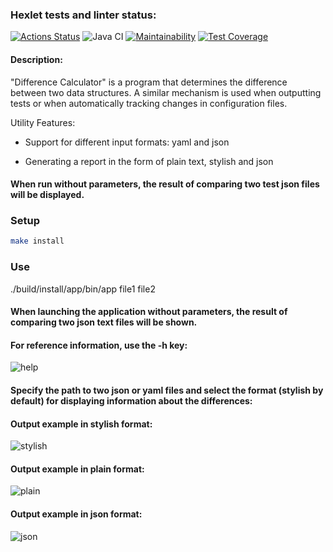 ### Hexlet tests and linter status:
[![Actions Status](https://github.com/a-oselkov/java-project-71/workflows/hexlet-check/badge.svg)](https://github.com/a-oselkov/java-project-71/actions)
![Java CI](https://github.com/a-oselkov/java-project-71/workflows/Java%20CI/badge.svg)
[![Maintainability](https://api.codeclimate.com/v1/badges/dca3f212580f81ad7a82/maintainability)](https://codeclimate.com/github/a-oselkov/java-project-71/maintainability)
[![Test Coverage](https://api.codeclimate.com/v1/badges/dca3f212580f81ad7a82/test_coverage)](https://codeclimate.com/github/a-oselkov/java-project-71/test_coverage)

#### Description:

"Difference Calculator" is a program that determines the difference between two data structures. A similar mechanism is used when outputting tests or when automatically tracking changes in configuration files.

Utility Features:

- Support for different input formats: yaml and json

- Generating a report in the form of plain text, stylish and json

#### When run without parameters, the result of comparing two test json files will be displayed.


### Setup
```sh
make install
```
### Use
./build/install/app/bin/app file1 file2

#### When launching the application without parameters, the result of comparing two json text files will be shown.


#### For reference information, use the <strong>-h</strong> key:

![help](https://user-images.githubusercontent.com/122821639/222505600-e9c0f448-57f1-4b93-b733-47b0514b9a7b.png)


#### Specify the path to two json or yaml files and select the format (stylish by default) for displaying information about the differences: 

#### Output example in stylish format:

![stylish](https://user-images.githubusercontent.com/122821639/222505712-bd6395b9-2640-411d-8407-bb004d1c3a10.png)


#### Output example in plain format:

![plain](https://user-images.githubusercontent.com/122821639/222505835-200e74dd-9bea-4c0b-ac0f-f404e64bd872.png)


#### Output example in json format:

![json](https://user-images.githubusercontent.com/122821639/222505949-f612a42b-5c7d-4f6a-afc7-7ed2206f6bfe.png)

